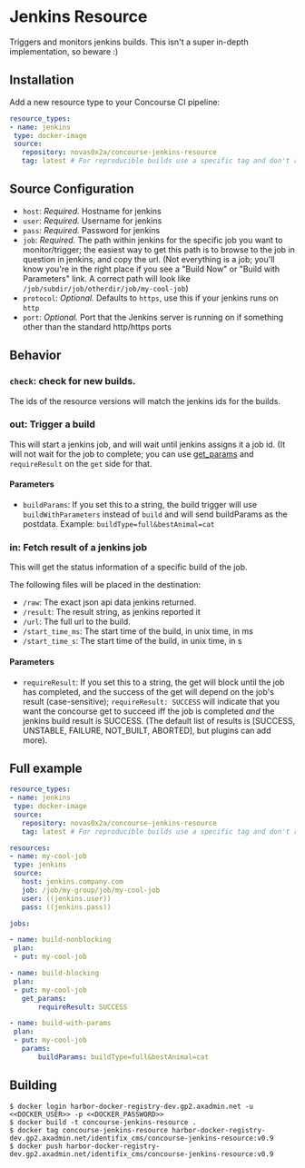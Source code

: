 # Jenkins Resource

Triggers and monitors jenkins builds. This isn't a super in-depth implementation, so beware :)

## Installation
Add a new resource type to your Concourse CI pipeline:
```yaml
resource_types:
- name: jenkins
 type: docker-image
 source:
   repository: novas0x2a/concourse-jenkins-resource
   tag: latest # For reproducible builds use a specific tag and don't rely on "latest".
```

## Source Configuration

* `host`: *Required.* Hostname for jenkins
* `user`: *Required.* Username for jenkins
* `pass`: *Required.* Password for jenkins
* `job`: *Required.* The path within jenkins for the specific job you want to
  monitor/trigger; the easiest way to get this path is to browse to the job in
  question in jenkins, and copy the url. (Not everything is a job; you'll know
  you're in the right place if you see a "Build Now" or "Build with Parameters"
  link. A correct path will look like `/job/subdir/job/otherdir/job/my-cool-job`)
* `protocol`: *Optional.* Defaults to `https`, use this if your jenkins runs on `http`
* `port`: *Optional.* Port that the Jenkins server is running on if something other than the standard http/https ports

## Behavior

### `check`: check for new builds.

The ids of the resource versions will match the jenkins ids for the builds.

### out: Trigger a build

This will start a jenkins job, and will wait until jenkins assigns it a job id.
(It will not wait for the job to complete; you can use
[get_params](https://concourse.ci/put-step.html) and `requireResult` on the
`get` side for that.

#### Parameters
* `buildParams`: If you set this to a string, the build trigger will use
  `buildWithParameters` instead of `build` and will send buildParams as the
  postdata. Example: `buildType=full&bestAnimal=cat`


### in: Fetch result of a jenkins job

This will get the status information of a specific build of the job.

The following files will be placed in the destination:

* `/raw`: The exact json api data jenkins returned.
* `/result`: The result string, as jenkins reported it
* `/url`: The full url to the build.
* `/start_time_ms`: The start time of the build, in unix time, in ms
* `/start_time_s`: The start time of the build, in unix time, in s

#### Parameters
* `requireResult`: If you set this to a string, the get will block until the
  job has completed, and the success of the get will depend on the job's result
  (case-sensitive); `requireResult: SUCCESS` will indicate that you want the
  concourse get to succeed iff the job is completed _and_ the jenkins build
  result is SUCCESS. (The default list of results is [SUCCESS, UNSTABLE,
  FAILURE, NOT_BUILT, ABORTED], but plugins can add more).


## Full example

 ```yaml
resource_types:
 - name: jenkins
  type: docker-image
  source:
    repository: novas0x2a/concourse-jenkins-resource
    tag: latest # For reproducible builds use a specific tag and don't rely on "latest".

resources:
- name: my-cool-job
  type: jenkins
  source:
    host: jenkins.company.com
    job: /job/my-group/job/my-cool-job
    user: ((jenkins.user))
    pass: ((jenkins.pass))

jobs:

- name: build-nonblocking
  plan:
  - put: my-cool-job

- name: build-blocking
  plan:
  - put: my-cool-job
    get_params:
        requireResult: SUCCESS

- name: build-with-params
  plan:
  - put: my-cool-job
    params:
        buildParams: buildType=full&bestAnimal=cat
```

## Building

```
$ docker login harbor-docker-registry-dev.gp2.axadmin.net -u <<DOCKER_USER>> -p <<DOCKER_PASSWORD>>
$ docker build -t concourse-jenkins-resource .
$ docker tag concourse-jenkins-resource harbor-docker-registry-dev.gp2.axadmin.net/identifix_cms/concourse-jenkins-resource:v0.9
$ docker push harbor-docker-registry-dev.gp2.axadmin.net/identifix_cms/concourse-jenkins-resource:v0.9
```
